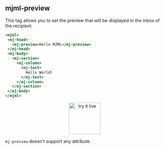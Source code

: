 ## mjml-preview

This tag allows you to set the preview that will be displayed in the inbox of the recipient.

 ```xml
<mjml>
  <mj-head>
    <mj-preview>Hello MJML</mj-preview>
  </mj-head>
  <mj-body>
    <mj-section>
      <mj-column>
        <mj-text>
          Hello World!           
        </mj-text>
      </mj-column>
    </mj-section>
  </mj-body>
</mjml>
 ```

<p align="center">
  <a href="https://mjml.io/try-it-live/components/head-preview">
    <img width="100px" src="https://mjml.io/assets/img/svg/TRYITLIVE.svg" alt="try it live">
  </a>
</p>

`mj-preview` doesn't support any attribute.

